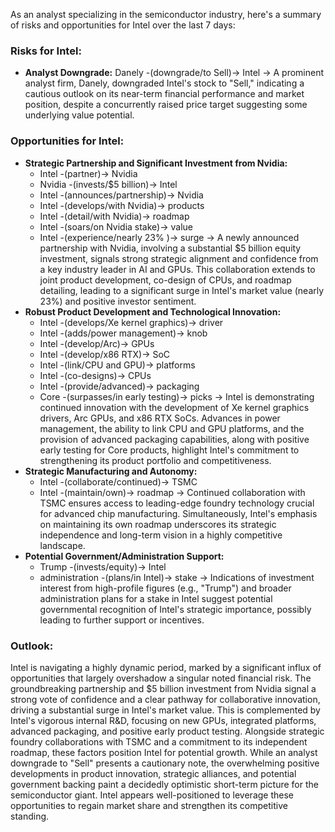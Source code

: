 As an analyst specializing in the semiconductor industry, here's a summary of risks and opportunities for Intel over the last 7 days:

### Risks for Intel:
*   **Analyst Downgrade:** Danely -(downgrade/to Sell)-> Intel → A prominent analyst firm, Danely, downgraded Intel's stock to "Sell," indicating a cautious outlook on its near-term financial performance and market position, despite a concurrently raised price target suggesting some underlying value potential.

### Opportunities for Intel:
*   **Strategic Partnership and Significant Investment from Nvidia:**
    *   Intel -(partner)-> Nvidia
    *   Nvidia -(invests/$5 billion)-> Intel
    *   Intel -(announces/partnership)-> Nvidia
    *   Intel -(develops/with Nvidia)-> products
    *   Intel -(detail/with Nvidia)-> roadmap
    *   Intel -(soars/on Nvidia stake)-> value
    *   Intel -(experience/nearly 23% )-> surge
    → A newly announced partnership with Nvidia, involving a substantial $5 billion equity investment, signals strong strategic alignment and confidence from a key industry leader in AI and GPUs. This collaboration extends to joint product development, co-design of CPUs, and roadmap detailing, leading to a significant surge in Intel's market value (nearly 23%) and positive investor sentiment.
*   **Robust Product Development and Technological Innovation:**
    *   Intel -(develops/Xe kernel graphics)-> driver
    *   Intel -(adds/power management)-> knob
    *   Intel -(develop/Arc)-> GPUs
    *   Intel -(develop/x86 RTX)-> SoC
    *   Intel -(link/CPU and GPU)-> platforms
    *   Intel -(co-designs)-> CPUs
    *   Intel -(provide/advanced)-> packaging
    *   Core -(surpasses/in early testing)-> picks
    → Intel is demonstrating continued innovation with the development of Xe kernel graphics drivers, Arc GPUs, and x86 RTX SoCs. Advances in power management, the ability to link CPU and GPU platforms, and the provision of advanced packaging capabilities, along with positive early testing for Core products, highlight Intel's commitment to strengthening its product portfolio and competitiveness.
*   **Strategic Manufacturing and Autonomy:**
    *   Intel -(collaborate/continued)-> TSMC
    *   Intel -(maintain/own)-> roadmap
    → Continued collaboration with TSMC ensures access to leading-edge foundry technology crucial for advanced chip manufacturing. Simultaneously, Intel's emphasis on maintaining its own roadmap underscores its strategic independence and long-term vision in a highly competitive landscape.
*   **Potential Government/Administration Support:**
    *   Trump -(invests/equity)-> Intel
    *   administration -(plans/in Intel)-> stake
    → Indications of investment interest from high-profile figures (e.g., "Trump") and broader administration plans for a stake in Intel suggest potential governmental recognition of Intel's strategic importance, possibly leading to further support or incentives.

### Outlook:
Intel is navigating a highly dynamic period, marked by a significant influx of opportunities that largely overshadow a singular noted financial risk. The groundbreaking partnership and $5 billion investment from Nvidia signal a strong vote of confidence and a clear pathway for collaborative innovation, driving a substantial surge in Intel's market value. This is complemented by Intel's vigorous internal R&D, focusing on new GPUs, integrated platforms, advanced packaging, and positive early product testing. Alongside strategic foundry collaborations with TSMC and a commitment to its independent roadmap, these factors position Intel for potential growth. While an analyst downgrade to "Sell" presents a cautionary note, the overwhelming positive developments in product innovation, strategic alliances, and potential government backing paint a decidedly optimistic short-term picture for the semiconductor giant. Intel appears well-positioned to leverage these opportunities to regain market share and strengthen its competitive standing.

